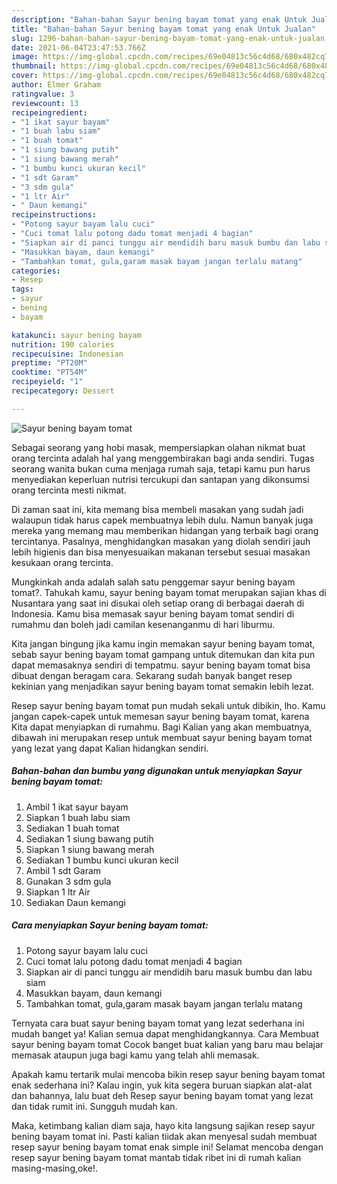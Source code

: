 ```yaml
---
description: "Bahan-bahan Sayur bening bayam tomat yang enak Untuk Jualan"
title: "Bahan-bahan Sayur bening bayam tomat yang enak Untuk Jualan"
slug: 1296-bahan-bahan-sayur-bening-bayam-tomat-yang-enak-untuk-jualan
date: 2021-06-04T23:47:53.766Z
image: https://img-global.cpcdn.com/recipes/69e04813c56c4d68/680x482cq70/sayur-bening-bayam-tomat-foto-resep-utama.jpg
thumbnail: https://img-global.cpcdn.com/recipes/69e04813c56c4d68/680x482cq70/sayur-bening-bayam-tomat-foto-resep-utama.jpg
cover: https://img-global.cpcdn.com/recipes/69e04813c56c4d68/680x482cq70/sayur-bening-bayam-tomat-foto-resep-utama.jpg
author: Elmer Graham
ratingvalue: 3
reviewcount: 13
recipeingredient:
- "1 ikat sayur bayam"
- "1 buah labu siam"
- "1 buah tomat"
- "1 siung bawang putih"
- "1 siung bawang merah"
- "1 bumbu kunci ukuran kecil"
- "1 sdt Garam"
- "3 sdm gula"
- "1 ltr Air"
- " Daun kemangi"
recipeinstructions:
- "Potong sayur bayam lalu cuci"
- "Cuci tomat lalu potong dadu tomat menjadi 4 bagian"
- "Siapkan air di panci tunggu air mendidih baru masuk bumbu dan labu siam"
- "Masukkan bayam, daun kemangi"
- "Tambahkan tomat, gula,garam masak bayam jangan terlalu matang"
categories:
- Resep
tags:
- sayur
- bening
- bayam

katakunci: sayur bening bayam 
nutrition: 190 calories
recipecuisine: Indonesian
preptime: "PT20M"
cooktime: "PT54M"
recipeyield: "1"
recipecategory: Dessert

---
```



![Sayur bening bayam tomat](https://img-global.cpcdn.com/recipes/69e04813c56c4d68/680x482cq70/sayur-bening-bayam-tomat-foto-resep-utama.jpg)

Sebagai seorang yang hobi masak, mempersiapkan olahan nikmat buat orang tercinta adalah hal yang menggembirakan bagi anda sendiri. Tugas seorang  wanita bukan cuma menjaga rumah saja, tetapi kamu pun harus menyediakan keperluan nutrisi tercukupi dan santapan yang dikonsumsi orang tercinta mesti nikmat.

Di zaman  saat ini, kita memang bisa membeli masakan yang sudah jadi walaupun tidak harus capek membuatnya lebih dulu. Namun banyak juga mereka yang memang mau memberikan hidangan yang terbaik bagi orang tercintanya. Pasalnya, menghidangkan masakan yang diolah sendiri jauh lebih higienis dan bisa menyesuaikan makanan tersebut sesuai masakan kesukaan orang tercinta. 



Mungkinkah anda adalah salah satu penggemar sayur bening bayam tomat?. Tahukah kamu, sayur bening bayam tomat merupakan sajian khas di Nusantara yang saat ini disukai oleh setiap orang di berbagai daerah di Indonesia. Kamu bisa memasak sayur bening bayam tomat sendiri di rumahmu dan boleh jadi camilan kesenanganmu di hari liburmu.

Kita jangan bingung jika kamu ingin memakan sayur bening bayam tomat, sebab sayur bening bayam tomat gampang untuk ditemukan dan kita pun dapat memasaknya sendiri di tempatmu. sayur bening bayam tomat bisa dibuat dengan beragam cara. Sekarang sudah banyak banget resep kekinian yang menjadikan sayur bening bayam tomat semakin lebih lezat.

Resep sayur bening bayam tomat pun mudah sekali untuk dibikin, lho. Kamu jangan capek-capek untuk memesan sayur bening bayam tomat, karena Kita dapat menyiapkan di rumahmu. Bagi Kalian yang akan membuatnya, dibawah ini merupakan resep untuk membuat sayur bening bayam tomat yang lezat yang dapat Kalian hidangkan sendiri.

<!--inarticleads1-->

##### Bahan-bahan dan bumbu yang digunakan untuk menyiapkan Sayur bening bayam tomat:

1. Ambil 1 ikat sayur bayam
1. Siapkan 1 buah labu siam
1. Sediakan 1 buah tomat
1. Sediakan 1 siung bawang putih
1. Siapkan 1 siung bawang merah
1. Sediakan 1 bumbu kunci ukuran kecil
1. Ambil 1 sdt Garam
1. Gunakan 3 sdm gula
1. Siapkan 1 ltr Air
1. Sediakan  Daun kemangi




<!--inarticleads2-->

##### Cara menyiapkan Sayur bening bayam tomat:

1. Potong sayur bayam lalu cuci
1. Cuci tomat lalu potong dadu tomat menjadi 4 bagian
1. Siapkan air di panci tunggu air mendidih baru masuk bumbu dan labu siam
1. Masukkan bayam, daun kemangi
1. Tambahkan tomat, gula,garam masak bayam jangan terlalu matang




Ternyata cara buat sayur bening bayam tomat yang lezat sederhana ini mudah banget ya! Kalian semua dapat menghidangkannya. Cara Membuat sayur bening bayam tomat Cocok banget buat kalian yang baru mau belajar memasak ataupun juga bagi kamu yang telah ahli memasak.

Apakah kamu tertarik mulai mencoba bikin resep sayur bening bayam tomat enak sederhana ini? Kalau ingin, yuk kita segera buruan siapkan alat-alat dan bahannya, lalu buat deh Resep sayur bening bayam tomat yang lezat dan tidak rumit ini. Sungguh mudah kan. 

Maka, ketimbang kalian diam saja, hayo kita langsung sajikan resep sayur bening bayam tomat ini. Pasti kalian tiidak akan menyesal sudah membuat resep sayur bening bayam tomat enak simple ini! Selamat mencoba dengan resep sayur bening bayam tomat mantab tidak ribet ini di rumah kalian masing-masing,oke!.

